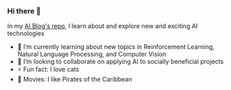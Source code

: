 ### Hi there 👋

In my [AI Blog's repo](https://github.com/mswang12/Blog), I learn about and explore new and exciting AI technologies

- 🌱 I’m currently learning about new topics in Reinforcement Learning, Natural Language Processing, and Computer Vision
- 👯 I’m looking to collaborate on applying AI to socially beneficial projects
- ⚡ Fun fact: I love cats
- :movie_camera: Movies: I like Pirates of the Caribbean

<!--
**mswang12/mswang12** is a ✨ _special_ ✨ repository because its `README.md` (this file) appears on your GitHub profile.

Here are some ideas to get you started:

- 🔭 I’m currently working on ...
- 🌱 I’m currently learning ...
- 👯 I’m looking to collaborate on ...
- 🤔 I’m looking for help with ...
- 💬 Ask me about ...
- 📫 How to reach me: ...
- 😄 Pronouns: ...
- ⚡ Fun fact: ...

# Resources:
https://towardsdatascience.com/build-a-stunning-readme-for-your-github-profile-9b80434fe5d7
-->
